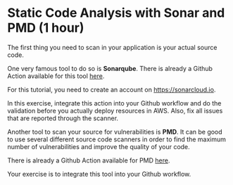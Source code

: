 # Static Code Analysis with Sonar and PMD (1 hour)

The first thing you need to scan in your application is your actual source code.

One very famous tool to do so is **Sonarqube**. There is already a Github Action available for this tool [here](https://github.com/SonarSource/sonarcloud-github-action
).

For this tutorial, you need to create an account on https://sonarcloud.io.

In this exercise, integrate this action into your Github workflow and do the validation before you actually deploy resources in AWS. Also, fix all issues that are reported through the scanner.


Another tool to scan your source for vulnerabilities is **PMD**. It can be good to use several different source code scanners in order to find the maximum number of vulnerabilities and improve the quality of your code.

There is already a Github Action available for PMD [here](https://github.com/marketplace/actions/pmd-source-code-analyzer-action).

Your exercise is to integrate this tool into your Github workflow.



